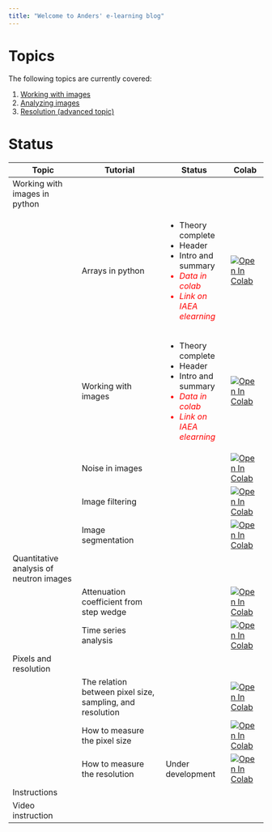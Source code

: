 ```yaml
---
title: "Welcome to Anders' e-learning blog"
---
```


# Topics
The following topics are currently covered:
1. [Working with images](https://imagingelearning.github.io/ImageProcessing)
2. [Analyzing images](https://imagingelearning.github.io/Analysis)
3. [Resolution (advanced topic)](https://imagingelearning.github.io/resolution)

# Status

<table>
<thead>
  <tr>
    <th>Topic</th>
    <th>Tutorial</th>
    <th>Status</th>
    <th>Colab</th>
  </tr>
</thead>
<tbody>
  <tr>
    <td>Working with images in python</td>
    <td></td>
    <td></td>
    <td></td>
  </tr>
  <tr>
    <td></td>
    <td>Arrays in python</td>
    <td>
    <ul>  
      <li>Theory complete</li>
      <li>Header</li>
      <li>Intro and summary</li>
      <li style="color:red;"><em>Data in colab</em></li>
      <li style="color:red;"><em>Link on IAEA elearning</em></li>
    </ul>
    </td>
    <td><a href="https://colab.research.google.com/github/ImagingELearning/ImageProcessing/blob/main/tutorials/01_ArraysInPython/01_ArraysInPython.ipynb" target="_blank">
  <img src="https://colab.research.google.com/assets/colab-badge.svg" alt="Open In Colab"/>
</a></td>
  </tr>
  <tr>
    <td></td>
    <td>Working with images</td>
    <td>
      <ul>  
      <li>Theory complete</li>
      <li>Header</li>
      <li>Intro and summary</li>
      <li style="color:red;"><em>Data in colab</em></li>
      <li style="color:red;"><em>Link on IAEA elearning</em></li>
    </ul>
    </td>
    <td><a href="https://colab.research.google.com/github/ImagingELearning/ImageProcessing/blob/main/tutorials/02_WorkingWithImages/02_WorkingWithImages.ipynb" target="_blank">
  <img src="https://colab.research.google.com/assets/colab-badge.svg" alt="Open In Colab"/>
</a></td>
  </tr>
    <tr>
    <td></td>
    <td>Noise in images</td>
    <td></td>
    <td><a href="https://colab.research.google.com/github/ImagingELearning/ImageProcessing/blob/main/tutorials/03_Noise/NoiseInNeutronImages.ipynb" target="_blank">
  <img src="https://colab.research.google.com/assets/colab-badge.svg" alt="Open In Colab"/>
</a></td>
  </tr>
  <tr>
    <td></td>
    <td>Image filtering</td>
    <td></td>
    <td><a href="https://colab.research.google.com/github/ImagingELearning/ImageProcessing/blob/main/tutorials/04_FilteringTechniques/04_FilteringTechniques.ipynb" target="_blank">
  <img src="https://colab.research.google.com/assets/colab-badge.svg" alt="Open In Colab"/>
</a></td>
  </tr>
  <tr>
    <td></td>
    <td>Image segmentation</td>
    <td></td>
    <td><a href="https://colab.research.google.com/github/ImagingELearning/ImageProcessing/blob/main/tutorials/05_ThresholdingAndMorphology/05_BasicSegmentation.ipynb" target="_blank">
  <img src="https://colab.research.google.com/assets/colab-badge.svg" alt="Open In Colab"/>
</a></td>
  </tr>
    <tr>
    <td>Quantitative analysis of neutron images</td>
    <td></td>
    <td></td>
    <td></td>
  </tr>
  
  <tr>
    <td></td>
    <td>Attenuation coefficient from step wedge</td>
    <td></td>
    <td><a href="https://colab.research.google.com/github/ImagingELearning/QuantifyingNeutronImages/blob/main/tutorial/01_AttenationCoefficient/01_Analysis_AttenuationCoefficient.ipynb" target="_blank">
  <img src="https://colab.research.google.com/assets/colab-badge.svg" alt="Open In Colab"/>
</a></td>
  </tr>
    <tr>
    <td></td>
    <td>Time series analysis</td>
    <td></td>
    <td><a href="https://colab.research.google.com/github/ImagingELearning/QuantifyingNeutronImages/blob/main/tutorials/02_RadiographyTimeSeries/02_Analysis_CapillaryRise.ipynb" target="_blank">
  <img src="https://colab.research.google.com/assets/colab-badge.svg" alt="Open In Colab"/>
</a></td>
  </tr>
    <tr>
    <td>Pixels and resolution</td>
    <td></td>
    <td></td>
    <td></td>
  </tr>
  <tr>
    <td></td>
    <td>The relation between pixel size, sampling, and resolution</td>
    <td></td>
    <td><a href="https://colab.research.google.com/github/ImagingELearning/resolution/blob/main/tutorials/01_Introduction/01_Resolution_Introduction.ipynb" target="_blank">
  <img src="https://colab.research.google.com/assets/colab-badge.svg" alt="Open In Colab"/>
</a>  	</td>
  </tr>
  <tr>
    <td></td>
    <td>How to measure the pixel size</td>
    <td></td>
    <td><a href="https://colab.research.google.com/github/ImagingELearning/resolution/blob/main/tutorials/02_PixelSize/02_PixelSize.ipynb" target="_blank">
  <img src="https://colab.research.google.com/assets/colab-badge.svg" alt="Open In Colab"/>
</a>	</td>
  </tr>
  <tr>
    <td></td>
    <td>How to measure the resolution</td>
    <td>Under development</td>
    <td><a href="https://colab.research.google.com/github/ImagingELearning/resolution/blob/main/tutorials/03_Resolution/03_Resolution.ipynb" target="_blank">
  <img src="https://colab.research.google.com/assets/colab-badge.svg" alt="Open In Colab"/>
</a> 	</td>
  </tr>
  <tr>
    <td>Instructions</td>
    <td></td>
    <td></td>
    <td></td>    
  </tr>
  
  <tr>
    <td>Video instruction</td>
    <td></td>
    <td></td>
    <td></td>    
  </tr>
</tbody>
</table>
